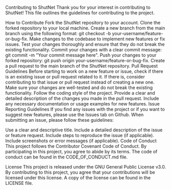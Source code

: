 Contributing to ShutNet
Thank you for your interest in contributing to ShutNet! This file outlines the guidelines for contributing to the project.

How to Contribute
Fork the ShutNet repository to your account.
Clone the forked repository to your local machine.
Create a new branch from the main branch using the following format: git checkout -b your-username/feature-or-bug-fix.
Make changes to the codebase to implement new features or fix issues.
Test your changes thoroughly and ensure that they do not break the existing functionality.
Commit your changes with a clear commit message: git commit -m "Your commit message here".
Push your changes to your forked repository: git push origin your-username/feature-or-bug-fix.
Create a pull request to the main branch of the ShutNet repository.
Pull Request Guidelines
Before starting to work on a new feature or issue, check if there is an existing issue or pull request related to it. If there is, consider contributing to that issue or pull request instead of creating a new one.
Make sure your changes are well-tested and do not break the existing functionality.
Follow the coding style of the project.
Provide a clear and detailed description of the changes you made in the pull request.
Include any necessary documentation or usage examples for new features.
Issue Reporting Guidelines
If you find any issues with the project or if you want to suggest new features, please use the Issues tab on Github. When submitting an issue, please follow these guidelines:

Use a clear and descriptive title.
Include a detailed description of the issue or feature request.
Include steps to reproduce the issue (if applicable).
Include screenshots or error messages (if applicable).
Code of Conduct
This project follows the Contributor Covenant Code of Conduct. By participating in this project, you agree to abide by its terms. The code of conduct can be found in the CODE_OF_CONDUCT.md file.

License
This project is released under the GNU General Public License v3.0. By contributing to this project, you agree that your contributions will be licensed under this license. A copy of the license can be found in the LICENSE file.
